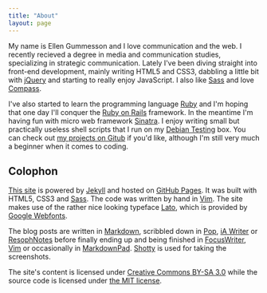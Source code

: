 ```yaml
---
title: "About"
layout: page
---
```


My name is Ellen Gummesson and I love communication and the web. I recently recieved a degree in media and communication studies, specializing in strategic communication. Lately I've been diving straight into front-end development, mainly writing HTML5 and CSS3, dabbling a little bit with [jQuery](http://jquery.com/) and starting to really enjoy JavaScript. I also like [Sass](http://sass-lang.com/) and love [Compass](http://compass-style.org/).

I've also started to learn the programming language [Ruby](http://www.ruby-lang.org/) and I'm hoping that one day I'll conquer the [Ruby on Rails](http://rubyonrails.org/) framework. In the meantime I'm having fun with micro web framework [Sinatra](http://www.sinatrarb.com/). I enjoy writing small but practically useless shell scripts that I run on my [Debian Testing](http://ellengummesson.com/notes/the-linux-setup) box. You can check out [my projects on Gitub](https://github.com/gummesson/) if you'd like, although I'm still very much a beginner when it comes to coding.

## Colophon

[This site](http://ellengummesson.com/) is powered by [Jekyll](http://www.jekyllrb.com/) and hosted on [GitHub Pages](http://pages.github.com/). It was built with HTML5, CSS3 and [Sass](http://sass-lang.com/). The code was written by hand in [Vim](http://www.vim.org/). The site makes use of the rather nice looking typeface [Lato](http://www.google.com/webfonts/specimen/Lato), which is provided by [Google Webfonts](http://www.google.com/webfonts).

The blog posts are written in [Markdown](http://daringfireball.net/projects/markdown/), scribbled down in [Pop](http://minimaltools.com/), [iA Writer](http://www.iawriter.com/) or [ResophNotes](http://resoph.com/ResophNotes/Welcome.html) before finally ending up and being finished in [FocusWriter](http://gottcode.org/focuswriter/), [Vim](http://www.vim.org/) or occasionally in [MarkdownPad](http://www.mardownpad.com/). [Shotty](http://shotty.devs-on.net/en/Overview.aspx) is used for taking the screenshots. 

The site's content is licensed under [Creative Commons BY-SA 3.0](http://creativecommons.org/licenses/by-sa/3.0/) while the source code is licensed under [the MIT license](http://opensource.org/licenses/MIT).
